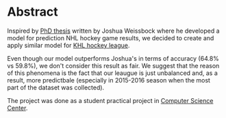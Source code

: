 # Abstract

Inspired by [PhD thesis](https://ruor.uottawa.ca/bitstream/10393/31553/3/Weissbock_Joshua_2014_thesis.pdf) written by Joshua Weissbock where he developed a model for prediction NHL hockey game results, we decided to create and apply similar model for [KHL hockey league](https://en.khl.ru/).

Even though our model outperforms Joshua's in terms of accuracy (64.8% vs 59.8%), we don't consider this result as fair. We suggest that the reason of this phenomena is the fact that our leaugue is just unbalanced and, as a result, more predictbale (especially in 2015-2016 season when the most part of the dataset was collected).

The project was done as a student practical project in [Computer Science Center](https://compscicenter.ru/).
